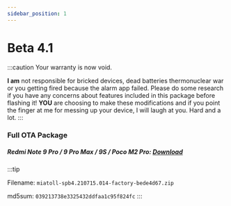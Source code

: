 ```yaml
---
sidebar_position: 1
---
```


# Beta 4.1 #

:::caution
Your warranty is now void.

**I am** not responsible for bricked devices, dead batteries
thermonuclear war or you getting fired because the alarm app failed. Please
do some research if you have any concerns about features included in this package
before flashing it! **YOU** are choosing to make these modifications and if
you point the finger at me for messing up your device, I will laugh at you. Hard and a lot.
:::



### Full OTA Package ###

##### Redmi Note 9 Pro / 9 Pro Max / 9S / Poco M2 Pro: [Download](https://www.pling.com/p/1512845/) #####

:::tip

Filename: `miatoll-spb4.210715.014-factory-bede4d67.zip`

md5sum: `039213738e3325432ddfaa1c95f824fc`
:::
